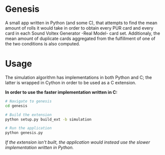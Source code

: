 # Genesis
A small app written in Python (and some C), that attempts to find the mean amount of rolls it would take in order to obtain every PUR card and every card in each Sound Voltex Generator -Real Model- card set. Additionaly, the mean amount of duplicate cards aggregated from the fulfillment of one of the two conditions is also computed.

# Usage
The simulation algorithm has implementations in both Python and C; the latter is wrapped in Cython in order to be used as a C extension.

**In order to use the faster implementation written in C:**
```sh
# Navigate to genesis
cd genesis

# Build the extension
python setup.py build_ext -b simulation

# Run the application
python genesis.py
```
*If the extension isn't built, the application would instead use the slower implementation written in Python.*
